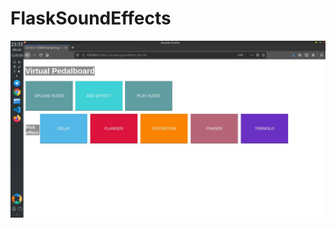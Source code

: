 # FlaskSoundEffects

![alt text][1]

[1]: https://github.com/McCastles/FlaskSoundEffects/blob/main/view.jpg "1"